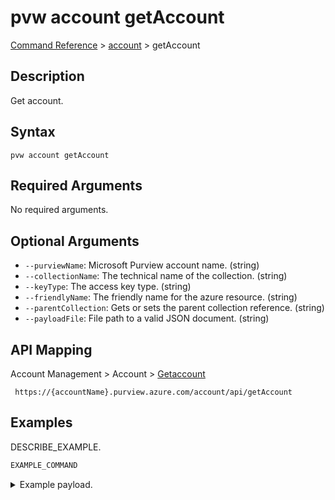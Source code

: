# pvw account getAccount
[Command Reference](../../../README.md#command-reference) > [account](./main.md) > getAccount

## Description
Get account.

## Syntax
```
pvw account getAccount
```

## Required Arguments
No required arguments.

## Optional Arguments
- `--purviewName`: Microsoft Purview account name. (string)
- `--collectionName`: The technical name of the collection. (string)
- `--keyType`: The access key type. (string)
- `--friendlyName`: The friendly name for the azure resource. (string)
- `--parentCollection`: Gets or sets the parent collection reference. (string)
- `--payloadFile`: File path to a valid JSON document. (string)

## API Mapping
Account Management > Account > [Getaccount]()
```
 https://{accountName}.purview.azure.com/account/api/getAccount
```

## Examples
DESCRIBE_EXAMPLE.
```powershell
EXAMPLE_COMMAND
```
<details><summary>Example payload.</summary>
<p>

```json
PASTE_JSON_HERE
```
</p>
</details>